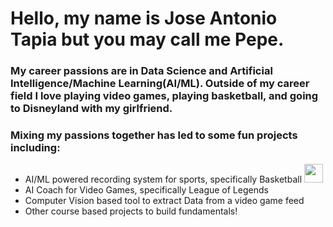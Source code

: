 # Hello, my name is Jose Antonio Tapia but you may call me Pepe. 

### My career passions are in Data Science and Artificial Intelligence/Machine Learning(AI/ML). Outside of my career field I love playing video games, playing basketball, and going to Disneyland with my girlfriend. 

### Mixing my passions together has led to some fun projects including:
- AI/ML powered recording system for sports, specifically Basketball <img src="https://img.icons8.com/emoji/256/man-bouncing-ball.png"  width="30" height="30">
- AI Coach for Video Games, specifically League of Legends 
- Computer Vision based tool to extract Data from a video game feed
- Other course based projects to build fundamentals!

<!--Here is a video for you to learn more about me! -->

<!--![AWS Video Docuseries](insert video here)-->


<!--
**PepeTapia/PepeTapia** is a ✨ _special_ ✨ repository because its `README.md` (this file) appears on your GitHub profile.

Here are some ideas to get you started:

- 🔭 I’m currently working on ...
- 🌱 I’m currently learning ...
- 👯 I’m looking to collaborate on ...
- 🤔 I’m looking for help with ...
- 💬 Ask me about ...
- 📫 How to reach me: ...
- 😄 Pronouns: ...
- ⚡ Fun fact: ...
-->

